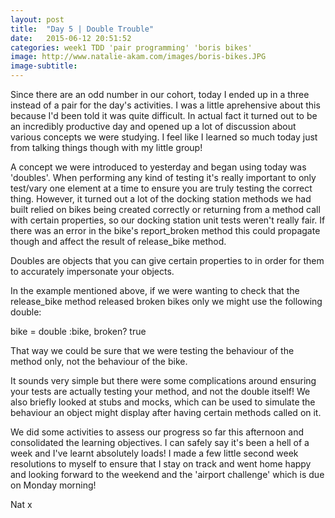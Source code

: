 ```yaml
---
layout: post
title:  "Day 5 | Double Trouble"
date:   2015-06-12 20:51:52
categories: week1 TDD 'pair programming' 'boris bikes'
image: http://www.natalie-akam.com/images/boris-bikes.JPG
image-subtitle:
---
```


Since there are an odd number in our cohort, today I ended up in a three instead of a pair for the day's activities. I was a little aprehensive about this because I'd been told it was quite difficult. In actual fact it turned out to be an incredibly productive day and opened up a lot of discussion about various concepts we were studying. I feel like I learned so much today just from talking things though with my little group!

A concept we were introduced to yesterday and began using today was 'doubles'. When performing any kind of testing it's really important to only test/vary one element at a time to ensure you are truly testing the correct thing. However, it turned out a lot of the docking station methods we had built relied on bikes being created correctly or returning from a method call with certain properties, so our docking station unit tests weren't really fair. If there was an error in the bike's report_broken method this could propagate though and affect the result of release_bike method. 

Doubles are objects that you can give certain properties to in order for them to accurately impersonate your objects. 

In the example mentioned above, if we were wanting to check that the release_bike method released broken bikes only we might use the following double:

  bike = double :bike, broken? true

That way we could be sure that we were testing the behaviour of the method only, not the behaviour of the bike.

It sounds very simple but there were some complications around ensuring your tests are actually testing your method, and not the double itself! We also briefly looked at stubs and mocks, which can be used to simulate the behaviour an object might display after having certain methods called on it.

We did some activities to assess our progress so far this afternoon and consolidated the learning objectives. I can safely say it's been a hell of a week and I've learnt absolutely loads! I made a few little second week resolutions to myself to ensure that I stay on track and went home happy and looking forward to the weekend and the 'airport challenge' which is due on Monday morning!

Nat x
